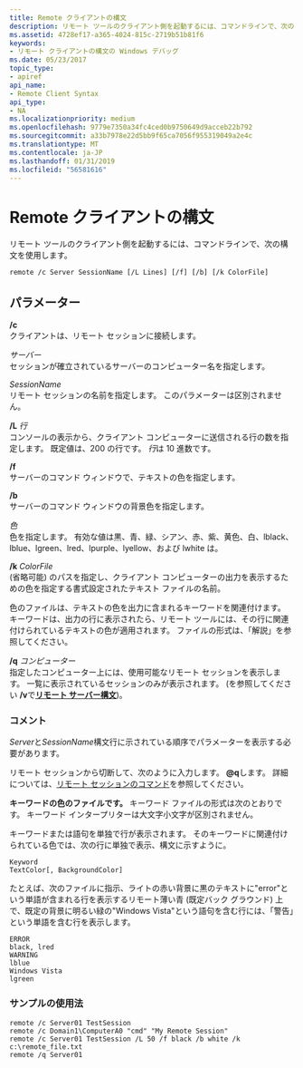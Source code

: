 ```yaml
---
title: Remote クライアントの構文
description: リモート ツールのクライアント側を起動するには、コマンドラインで、次の構文を使用します。
ms.assetid: 4728ef17-a365-4024-815c-2719b51b81f6
keywords:
- リモート クライアントの構文の Windows デバッグ
ms.date: 05/23/2017
topic_type:
- apiref
api_name:
- Remote Client Syntax
api_type:
- NA
ms.localizationpriority: medium
ms.openlocfilehash: 9779e7350a34fc4ced0b9750649d9acceb22b792
ms.sourcegitcommit: a33b7978e22d5bb9f65ca7056f955319049a2e4c
ms.translationtype: MT
ms.contentlocale: ja-JP
ms.lasthandoff: 01/31/2019
ms.locfileid: "56581616"
---
```

# <a name="remote-client-syntax"></a>Remote クライアントの構文


リモート ツールのクライアント側を起動するには、コマンドラインで、次の構文を使用します。

```console
remote /c Server SessionName [/L Lines] [/f] [/b] [/k ColorFile] 
```

## <a name="span-idddkremoteclientsyntaxdtoolsspanspan-idddkremoteclientsyntaxdtoolsspanparameters"></a><span id="ddk_remote_client_syntax_dtools"></span><span id="DDK_REMOTE_CLIENT_SYNTAX_DTOOLS"></span>パラメーター


<span id="________c______"></span><span id="________C______"></span> **/c**   
クライアントは、リモート セッションに接続します。

<span id="_______Server______"></span><span id="_______server______"></span><span id="_______SERVER______"></span> *サーバー*   
セッションが確立されているサーバーのコンピューター名を指定します。

<span id="_______SessionName______"></span><span id="_______sessionname______"></span><span id="_______SESSIONNAME______"></span> *SessionName*   
リモート セッションの名前を指定します。 このパラメーターは区別されません。

<span id="________L_______Lines______"></span><span id="________l_______lines______"></span><span id="________L_______LINES______"></span> **/L** *行*   
コンソールの表示から、クライアント コンピューターに送信される行の数を指定します。 既定値は、200 の行です。 *行*は 10 進数です。

<span id="________f______"></span><span id="________F______"></span> **/f**   
サーバーのコマンド ウィンドウで、テキストの色を指定します。

<span id="________b______"></span><span id="________B______"></span> **/b**   
サーバーのコマンド ウィンドウの背景色を指定します。

<span id="_______Color______"></span><span id="_______color______"></span><span id="_______COLOR______"></span> *色*   
色を指定します。 有効な値は黒、青、緑、シアン、赤、紫、黄色、白、lblack、lblue、lgreen、lred、lpurple、lyellow、および lwhite は。

<span id="________k_______ColorFile______"></span><span id="________k_______colorfile______"></span><span id="________K_______COLORFILE______"></span> **/k** *ColorFile*   
(省略可能) のパスを指定し、クライアント コンピューターの出力を表示するための色を指定する書式設定されたテキスト ファイルの名前。

色のファイルは、テキストの色を出力に含まれるキーワードを関連付けます。 キーワードは、出力の行に表示されたら、リモート ツールには、その行に関連付けられているテキストの色が適用されます。 ファイルの形式は、「解説」を参照してください。

<span id="________q_______Computer______"></span><span id="________q_______computer______"></span><span id="________Q_______COMPUTER______"></span> **/q** *コンピューター*   
指定したコンピューター上には、使用可能なリモート セッションを表示します。 一覧に表示されているセッションのみが表示されます。 (を参照してください **/v**で[**リモート サーバー構文**](remote-server-syntax.md))。

### <a name="span-idcommentsspanspan-idcommentsspancomments"></a><span id="comments"></span><span id="COMMENTS"></span>コメント

*Server*と*SessionName*構文行に示されている順序でパラメーターを表示する必要があります。

リモート セッションから切断して、次のように入力します。  <strong>@q</strong>します。 詳細については、[リモート セッションのコマンド](remote-session-commands.md)を参照してください。

**キーワードの色のファイルです。** キーワード ファイルの形式は次のとおりです。 キーワード インタープリターは大文字小文字が区別されません。

キーワードまたは語句を単独で行が表示されます。 そのキーワードに関連付けられている色では、次の行に単独で表示、構文に示すように。

```text
Keyword
TextColor[, BackgroundColor]
```

たとえば、次のファイルに指示、ライトの赤い背景に黒のテキストに"error"という単語が含まれる行を表示するリモート薄い青 (既定バック グラウンド) 上で、既定の背景に明るい緑の"Windows Vista"という語句を含む行には、「警告」という単語を含む行を表示します。

```text
ERROR
black, lred
WARNING
lblue
Windows Vista
lgreen
```

### <a name="span-idsampleusagespanspan-idsampleusagespansample-usage"></a><span id="sample_usage"></span><span id="SAMPLE_USAGE"></span>サンプルの使用法

```console
remote /c Server01 TestSession
remote /c Domain1\ComputerA0 "cmd" "My Remote Session"
remote /c Server01 TestSession /L 50 /f black /b white /k c:\remote_file.txt
remote /q Server01
```

 

 





